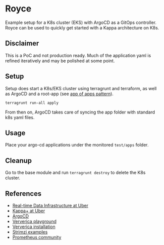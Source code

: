 # Royce

Example setup for a K8s cluster (EKS) with ArgoCD as a GitOps controller.  
Royce can be used to quickly get started with a Kappa architecture on K8s.

## Disclaimer
This is a PoC and not production ready. 
Much of the application yaml is refined iteratively and may be polished at some point.

## Setup

Setup does start a K8s/EKS cluster using terragrunt and terraform, as well as ArgoCD and a root-app (see [app of apps pattern](https://argo-cd.readthedocs.io/en/stable/operator-manual/cluster-bootstrapping/)).
```
terragrunt run-all apply
```

From then on, ArgoCD takes care of syncing the app folder with standard k8s yaml files.

## Usage

Place your argo-cd applications under the monitored `test/apps` folder.

## Cleanup

Go to the base module and run `terragrunt destroy` to delete the K8s cluster.

## References
* [Real-time Data Infrastructure at Uber](https://arxiv.org/pdf/2104.00087.pdf)
* [Kappa+ at Uber](https://www.youtube.com/watch?v=4qSlsYogALo)
* [ArgoCD](https://argo-cd.readthedocs.io/en/stable/)
* [Ververica playground](https://github.com/ververica/ververica-platform-playground)
* [Ververica installation](https://docs.ververica.com/installation/helm/index.html)
* [Strimzi examples](https://github.com/strimzi/strimzi-kafka-operator/tree/0.26.0/examples)
* [Prometheus community](https://github.com/prometheus-community/helm-charts)